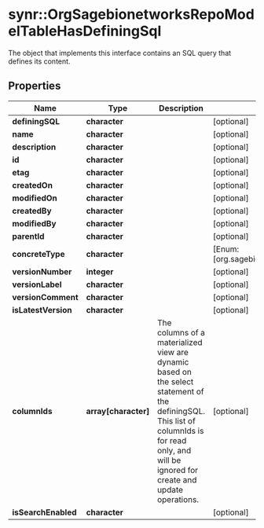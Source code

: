 # synr::OrgSagebionetworksRepoModelTableHasDefiningSql

The object that implements this interface contains an SQL query that defines its content.

## Properties
Name | Type | Description | Notes
------------ | ------------- | ------------- | -------------
**definingSQL** | **character** |  | [optional] 
**name** | **character** |  | [optional] 
**description** | **character** |  | [optional] 
**id** | **character** |  | [optional] 
**etag** | **character** |  | [optional] 
**createdOn** | **character** |  | [optional] 
**modifiedOn** | **character** |  | [optional] 
**createdBy** | **character** |  | [optional] 
**modifiedBy** | **character** |  | [optional] 
**parentId** | **character** |  | [optional] 
**concreteType** | **character** |  | [Enum: [org.sagebionetworks.repo.model.table.MaterializedView]] 
**versionNumber** | **integer** |  | [optional] 
**versionLabel** | **character** |  | [optional] 
**versionComment** | **character** |  | [optional] 
**isLatestVersion** | **character** |  | [optional] 
**columnIds** | **array[character]** | The columns of a materialized view are dynamic based on the select statement of the definingSQL. This list of columnIds is for read only, and will be ignored for create and update operations. | [optional] 
**isSearchEnabled** | **character** |  | [optional] 


